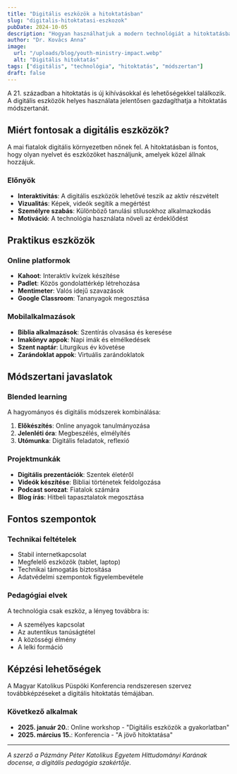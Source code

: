 ```yaml
---
title: "Digitális eszközök a hitoktatásban"
slug: "digitalis-hitoktatasi-eszkozok"
pubDate: 2024-10-05
description: "Hogyan használhatjuk a modern technológiát a hitoktatásban? Praktikus tanácsok és eszközök katekétáknak."
author: "Dr. Kovács Anna"
image:
  url: "/uploads/blog/youth-ministry-impact.webp"
  alt: "Digitális hitoktatás"
tags: ["digitális", "technológia", "hitoktatás", "módszertan"]
draft: false
---
```


A 21. században a hitoktatás is új kihívásokkal és lehetőségekkel találkozik. A digitális eszközök helyes használata jelentősen gazdagíthatja a hitoktatás módszertanát.

## Miért fontosak a digitális eszközök?

A mai fiatalok digitális környezetben nőnek fel. A hitoktatásban is fontos, hogy olyan nyelvet és eszközöket használjunk, amelyek közel állnak hozzájuk.

### Előnyök

- **Interaktivitás**: A digitális eszközök lehetővé teszik az aktív részvételt
- **Vizualitás**: Képek, videók segítik a megértést
- **Személyre szabás**: Különböző tanulási stílusokhoz alkalmazkodás
- **Motiváció**: A technológia használata növeli az érdeklődést

## Praktikus eszközök

### Online platformok

- **Kahoot**: Interaktív kvízek készítése
- **Padlet**: Közös gondolattérkép létrehozása
- **Mentimeter**: Valós idejű szavazások
- **Google Classroom**: Tananyagok megosztása

### Mobilalkalmazások

- **Biblia alkalmazások**: Szentírás olvasása és keresése
- **Imakönyv appok**: Napi imák és elmélkedések
- **Szent naptár**: Liturgikus év követése
- **Zarándoklat appok**: Virtuális zarándoklatok

## Módszertani javaslatok

### Blended learning

A hagyományos és digitális módszerek kombinálása:

1. **Előkészítés**: Online anyagok tanulmányozása
2. **Jelenléti óra**: Megbeszélés, elmélyítés
3. **Utómunka**: Digitális feladatok, reflexió

### Projektmunkák

- **Digitális prezentációk**: Szentek életéről
- **Videók készítése**: Bibliai történetek feldolgozása
- **Podcast sorozat**: Fiatalok számára
- **Blog írás**: Hitbeli tapasztalatok megosztása

## Fontos szempontok

### Technikai feltételek

- Stabil internetkapcsolat
- Megfelelő eszközök (tablet, laptop)
- Technikai támogatás biztosítása
- Adatvédelmi szempontok figyelembevétele

### Pedagógiai elvek

A technológia csak eszköz, a lényeg továbbra is:
- A személyes kapcsolat
- Az autentikus tanúságtétel
- A közösségi élmény
- A lelki formáció

## Képzési lehetőségek

A Magyar Katolikus Püspöki Konferencia rendszeresen szervez továbbképzéseket a digitális hitoktatás témájában.

### Következő alkalmak

- **2025. január 20.**: Online workshop - "Digitális eszközök a gyakorlatban"
- **2025. március 15.**: Konferencia - "A jövő hitoktatása"

---

*A szerző a Pázmány Péter Katolikus Egyetem Hittudományi Karának docense, a digitális pedagógia szakértője.*
